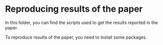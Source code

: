 # Reproducing results of the paper
In this folder, you can find the scripts used to get the results reported in the paper.

To reproduce results of the paper, you need to install some packages.